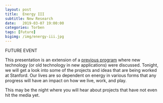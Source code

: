 ```yaml
---
layout: post
title:  Energy III
subtitle: New Research
date:   2019-03-07 19:00:00
categories: Torben
tags: [Future]
bigimg: /img/energy-iii.jpg
---
```


FUTURE EVENT

This presentation is an extension of a [previous program](http://bigideasforum.info/2018/09/06/energy-2/) where new technology (or old technology in new applications) were discussed. Tonight, we will get a look into some of the projects and ideas that are being worked at Stanford. Our lives are so dependent on energy in various forms that any progress will have an impact on how we live, work, and play.

This may be the night where you will hear about projects that have not even hit the media yet.

